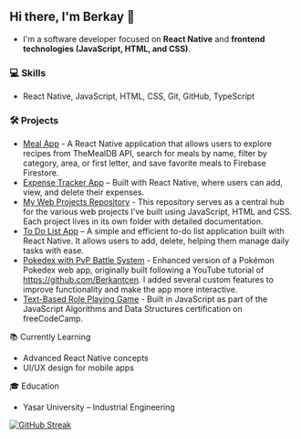 ## Hi there, I'm Berkay 👋

- I'm a software developer focused on **React Native** and **frontend technologies (JavaScript, HTML, and CSS)**.

### 💻 Skills
- React Native, JavaScript, HTML, CSS, Git, GitHub, TypeScript

### 🛠️ Projects

- [Meal App](https://github.com/Cataltug/Meal-App) - A React Native application that allows users to explore recipes from TheMealDB API, search for meals by name, filter by category, area, or first letter, and save favorite meals to Firebase Firestore.
- [Expense Tracker App](https://github.com/Cataltug/ExpTrackerv2) –  Built with React Native, where users can add, view, and delete their expenses.
- [My Web Projects Repository](https://github.com/Cataltug/Web-Practices) - This repository serves as a central hub for the various web projects I’ve built using JavaScript, HTML and CSS. Each project lives in its own folder with detailed documentation.
- [To Do List App](https://github.com/Cataltug/TodoListChallengeApp) – A simple and efficient to-do list application built with React Native. It allows users to add, delete, helping them manage daily tasks with ease.
- [Pokedex with PvP Battle System](https://github.com/Cataltug/EnhancedPokedex) - Enhanced version of a Pokémon Pokedex web app, originally built following a YouTube tutorial of https://github.com/Berkantcen. I added several custom features to improve functionality and make the app more interactive.
- [Text-Based Role Playing Game](https://github.com/Cataltug/JavaScript-RPG) -  Built in JavaScript as part of the JavaScript Algorithms and Data Structures certification on freeCodeCamp.


📚 Currently Learning
- Advanced React Native concepts
- UI/UX design for mobile apps

🎓 Education
- Yasar University – Industrial Engineering



[![GitHub Streak](https://streak-stats.demolab.com?user=Cataltug&theme=tokyonight&hide_border=true)](https://git.io/streak-stats)

